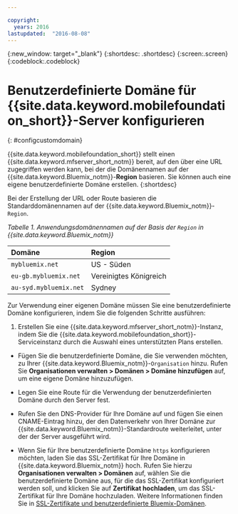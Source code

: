 ```yaml
---

copyright:
  years: 2016
lastupdated:  "2016-08-08"
---
```


{:new_window: target="_blank"}
{:shortdesc: .shortdesc}
{:screen:.screen}
{:codeblock:.codeblock}

# Benutzerdefinierte Domäne für {{site.data.keyword.mobilefoundation_short}}-Server konfigurieren
{: #configcustomdomain}

<!--Last updated: 08 August 2016
{: .last-updated}-->

{{site.data.keyword.mobilefoundation_short}} stellt einen {{site.data.keyword.mfserver_short_notm}} bereit, auf den über eine <!--on {{site.data.keyword.containerlong}} as a container group. The container group will be mapped to--> URL zugegriffen werden kann, bei der die Domänennamen auf der {{site.data.keyword.Bluemix_notm}}-**Region** basieren. Sie können auch eine eigene benutzerdefinierte Domäne erstellen.
{:shortdesc}

Bei der Erstellung der <!--container group is created with a--> URL oder Route basieren die Standarddomänennamen auf der {{site.data.keyword.Bluemix_notm}}-`Region`.

*Tabelle 1. Anwendungsdomänennamen auf der Basis der `Region` in  {{site.data.keyword.Bluemix_notm}}*

  |Domäne |  Region  |    
  |:----- | :----- |    
  |`mybluemix.net` | US - Süden |    
  |`eu-gb.mybluemix.net` | Vereinigtes Königreich  |
  |`au-syd.mybluemix.net` | Sydney  |      

Zur Verwendung einer eigenen Domäne müssen Sie eine benutzerdefinierte Domäne konfigurieren, indem Sie die folgenden Schritte ausführen:

1.	Erstellen Sie eine {{site.data.keyword.mfserver_short_notm}}-Instanz, indem Sie die {{site.data.keyword.mobilefoundation_short}}-Serviceinstanz durch die Auswahl eines unterstützten Plans erstellen.

+ Fügen Sie die benutzerdefinierte Domäne, die Sie verwenden möchten, zu Ihrer {{site.data.keyword.Bluemix_notm}}-`Organisation` hinzu. Rufen Sie **Organisationen verwalten > Domänen > Domäne hinzufügen** auf, um eine eigene Domäne hinzuzufügen.

+ Legen Sie eine Route für die Verwendung der benutzerdefinierten Domäne durch den <!--container group--> Server fest.

+ Rufen Sie den DNS-Provider für Ihre Domäne auf und fügen Sie einen CNAME-Eintrag hinzu, der den Datenverkehr von Ihrer Domäne zur {{site.data.keyword.Bluemix_notm}}-Standardroute weiterleitet, unter der der <!--container group--> Server ausgeführt wird.

+ Wenn Sie für Ihre benutzerdefinierte Domäne `https` konfigurieren möchten, laden Sie das SSL-Zertifikat für Ihre Domäne in {{site.data.keyword.Bluemix_notm}} hoch. Rufen Sie hierzu **Organisationen verwalten > Domänen** auf, wählen Sie die benutzerdefinierte Domäne aus, für die das SSL-Zertifikat konfiguriert werden soll, und klicken Sie auf **Zertifikat hochladen**, um das SSL-Zertifikat für Ihre Domäne hochzuladen. Weitere Informationen finden Sie in [SSL-Zertifikate und benutzerdefinierte Bluemix-Domänen](https://developer.ibm.com/bluemix/2014/09/28/ssl-certificates-bluemix-custom-domains/).
